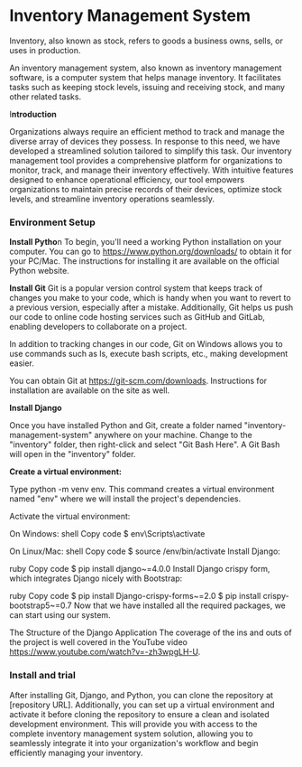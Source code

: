 # Inventory Management System

Inventory, also known as stock, refers to goods a business owns, sells, or uses in production.

An inventory management system, also known as inventory management software, is a computer system that helps manage inventory. It facilitates tasks such as keeping stock levels, issuing and receiving stock, and many other related tasks.

I**ntroduction**

Organizations always require an efficient method to track and manage the diverse array of devices they possess. In response to this need, we have developed a streamlined solution tailored to simplify this task. Our inventory management tool provides a comprehensive platform for organizations to monitor, track, and manage their inventory effectively. With intuitive features designed to enhance operational efficiency, our tool empowers organizations to maintain precise records of their devices, optimize stock levels, and streamline inventory operations seamlessly.

### Environment Setup

**Install Pytho**n
To begin, you'll need a working Python installation on your computer. You can go to https://www.python.org/downloads/ to obtain it for your PC/Mac. The instructions for installing it are available on the official Python website.

**Install Git**
Git is a popular version control system that keeps track of changes you make to your code, which is handy when you want to revert to a previous version, especially after a mistake. Additionally, Git helps us push our code to online code hosting services such as GitHub and GitLab, enabling developers to collaborate on a project.

In addition to tracking changes in our code, Git on Windows allows you to use commands such as ls, execute bash scripts, etc., making development easier.

You can obtain Git at https://git-scm.com/downloads. Instructions for installation are available on the site as well.

**Install Django**

Once you have installed Python and Git, create a folder named "inventory-management-system" anywhere on your machine. Change to the "inventory" folder, then right-click and select "Git Bash Here". A Git Bash will open in the "inventory" folder.

**Create a virtual environment:**

Type python -m venv env. This command creates a virtual environment named "env" where we will install the project's dependencies.

Activate the virtual environment:

On Windows:
shell
Copy code
$ env\Scripts\activate

On Linux/Mac:
shell
Copy code
$ source /env/bin/activate
Install Django:

ruby
Copy code
$ pip install django~=4.0.0
Install Django crispy form, which integrates Django nicely with Bootstrap:

ruby
Copy code
$ pip install Django-crispy-forms~=2.0
$ pip install crispy-bootstrap5~=0.7
Now that we have installed all the required packages, we can start using our system.


The Structure of the Django Application
The coverage of the ins and outs of the project is well covered in the YouTube video https://www.youtube.com/watch?v=-zh3wpgLH-U.


### Install and trial

After installing Git, Django, and Python, you can clone the repository at [repository URL]. Additionally, you can set up a virtual environment and activate it before cloning the repository to ensure a clean and isolated development environment. This will provide you with access to the complete inventory management system solution, allowing you to seamlessly integrate it into your organization's workflow and begin efficiently managing your inventory.
